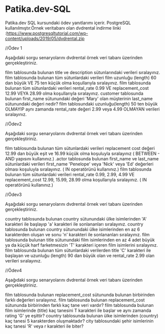 # Patika.dev-SQL
Patika.dev SQL kursundaki ödev yanıtlarımı içerir.
PostgreSQL kullanılmıştır.Örnek veritabanı olan dvdrental indirme linki :https://www.postgresqltutorial.com/wp-content/uploads/2019/05/dvdrental.zip

//Ödev 1

Aşağıdaki sorgu senaryolarını dvdrental örnek veri tabanı üzerinden gerçekleştiriniz.

film tablosunda bulunan title ve description sütunlarındaki verileri sıralayınız.
film tablosunda bulunan tüm sütunlardaki verileri film uzunluğu (length) 60 dan büyük VE 75 ten küçük olma koşullarıyla sıralayınız.
film tablosunda bulunan tüm sütunlardaki verileri rental_rate 0.99 VE replacement_cost 12.99 VEYA 28.99 olma koşullarıyla sıralayınız.
customer tablosunda bulunan first_name sütunundaki değeri 'Mary' olan müşterinin last_name sütunundaki değeri nedir?
film tablosundaki uzunluğu(length) 50 ten büyük OLMAYIP aynı zamanda rental_rate değeri 2.99 veya 4.99 OLMAYAN verileri sıralayınız.

//Ödev2

Aşağıdaki sorgu senaryolarını dvdrental örnek veri tabanı üzerinden gerçekleştiriniz.

film tablosunda bulunan tüm sütunlardaki verileri replacement cost değeri 12.99 dan büyük eşit ve 16.99 küçük olma koşuluyla sıralayınız ( BETWEEN - AND yapısını kullanınız.)
.actor tablosunda bulunan first_name ve last_name sütunlardaki verileri first_name 'Penelope' veya 'Nick' veya 'Ed' değerleri olması koşuluyla sıralayınız. ( IN operatörünü kullanınız.)
film tablosunda bulunan tüm sütunlardaki verileri rental_rate 0.99, 2.99, 4.99 VE replacement_cost 12.99, 15.99, 28.99 olma koşullarıyla sıralayınız. ( IN operatörünü kullanınız.)

//Ödev3

Aşağıdaki sorgu senaryolarını dvdrental örnek veri tabanı üzerinden gerçekleştiriniz.

country tablosunda bulunan country sütunundaki ülke isimlerinden 'A' karakteri ile başlayıp 'a' karakteri ile sonlananları sıralayınız.
country tablosunda bulunan country sütunundaki ülke isimlerinden en az 6 karakterden oluşan ve sonu 'n' karakteri ile sonlananları sıralayınız.
film tablosunda bulunan title sütunundaki film isimlerinden en az 4 adet büyük ya da küçük harf farketmesizin 'T' karakteri içeren film isimlerini sıralayınız.
film tablosunda bulunan tüm sütunlardaki verilerden title 'C' karakteri ile başlayan ve uzunluğu (length) 90 dan büyük olan ve rental_rate 2.99 olan verileri sıralayınız.

//Ödev4

Aşağıdaki sorgu senaryolarını dvdrental örnek veri tabanı üzerinden gerçekleştiriniz.

film tablosunda bulunan replacement_cost sütununda bulunan birbirinden farklı değerleri sıralayınız.
film tablosunda bulunan replacement_cost sütununda birbirinden farklı kaç tane veri vardır?
film tablosunda bulunan film isimlerinde (title) kaç tanesini T karakteri ile başlar ve aynı zamanda rating 'G' ye eşittir?
country tablosunda bulunan ülke isimlerinden (country) kaç tanesi 5 karakterden oluşmaktadır?
city tablosundaki şehir isimlerinin kaç tanesi 'R' veya r karakteri ile biter?